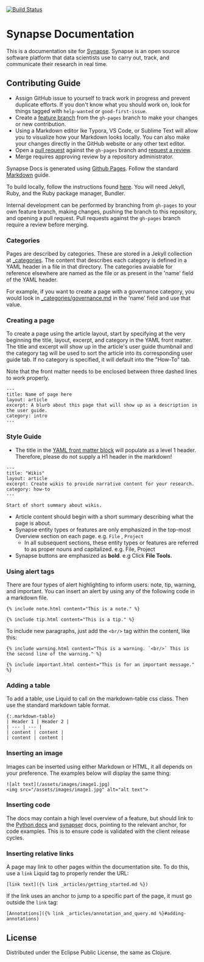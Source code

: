 [![Build Status](https://travis-ci.org/Sage-Bionetworks/synapseDocs.svg?branch=master)](https://travis-ci.org/Sage-Bionetworks/synapseDocs)

# Synapse Documentation

This is a documentation site for [Synapse](https://www.synapse.org). Synapse is an open source software platform that data
scientists use to carry out, track, and communicate their research in real time.

## Contributing Guide

- Assign GitHub issue to yourself to track work in progress and prevent duplicate efforts. If you don't know what you should work on, look for things tagged with `help-wanted` or `good-first-issue`.
- Create a [feature branch](https://guides.github.com/introduction/flow/) from the `gh-pages` branch to make your changes or new contribution.
- Using a Markdown editor lke Typora, VS Code, or Sublime Text will allow you to visualize how your Markdown looks locally. You can also make your changes directly in the GitHub website or any other text editor.
- Open a [pull request](https://help.github.com/en/articles/about-pull-requests) against the `gh-pages` branch and [request a review](https://help.github.com/en/articles/requesting-a-pull-request-review).
- Merge requires approving review by a repository administrator.

Synapse Docs is generated using [Github Pages](https://pages.github.com/). Follow the standard [Markdown](https://github.com/adam-p/markdown-here/wiki/Markdown-Cheatsheet) guide.

To build locally, follow the instructions found [here](https://help.github.com/en/articles/testing-your-github-pages-site-locally-with-jekyll). You will need Jekyll, Ruby, and the Ruby package manager, Bundler.


Internal development can be performed by branching from `gh-pages` to your own feature branch, making changes, pushing the branch to this repository, and opening a pull request. Pull requests against the `gh-pages` branch require a review before merging.
### Categories

Pages are described by categories. These are stored in a Jekyll collection at [_categories](_categories/). The content that describes each category is defined in a YAML header in a file in that directory. The categories avaiable for reference elsewhere are named as the file or as present in the 'name' field of the YAML header.

For example, if you want to create a page with a governance category, you would look in [_categories/governance.md](_categories/governance.md) in the 'name' field and use that value.

### Creating a page

To create a page using the article layout, start by specifying at the very beginning the title, layout, excerpt, and category in the YAML front matter. The title and excerpt will show up in the article's user guide thumbnail and the category tag will be used to sort the article into its corresponding user guide tab. If no category is specified, it will default into the "How-To" tab. 



Note that the front matter needs to be enclosed between three dashed lines to work properly.

```
---
title: Name of page here
layout: article
excerpt: A blurb about this page that will show up as a description in the user guide.
category: intro 
---
```

### Style Guide 

- The title in the [YAML front matter block](https://jekyllrb.com/docs/front-matter/) will populate as a level 1 header. Therefore, please do not supply a H1 header in the markdown! 
```
---
title: "Wikis"
layout: article
excerpt: Create wikis to provide narrative content for your research.
category: how-to
---

Start of short summary about wikis.
```
- Article content should begin with a short summary describing what the page is about.
- Synapse entity types or features are only emphasized in the top-most Overview section on each page. e.g. `File` , `Project` 
  - In all subsequent sections, these entity types or features are referred to as proper nouns and capitalized. e.g. File, Project
- Synapse buttons are emphasized as **bold**. e.g Click **File Tools**.

### Using alert tags

There are four types of alert highlighting to inform users: note, tip, warning, and important. You can insert an alert by using any of the following code in a markdown file.
```
{% include note.html content="This is a note." %}

{% include tip.html content="This is a tip." %}
```
To include new paragraphs, just add the `<br/>` tag within the content, like this:
```
{% include warning.html content="This is a warning. `<br/>` This is the second line of the warning." %}

{% include important.html content="This is for an important message." %}
```

### Adding a table
To add a table, use Liquid to call on the markdown-table css class. Then use the standard markdown table format.
```
{:.markdown-table}
| Header 1 | Header 2 |
| --- | --- |
| content | content |
| content | content |
```

### Inserting an image
Images can be inserted using either Markdown or HTML, it all depends on your preference. The examples below will display the same thing:
```
![alt text](/assets/images/image1.jpg)
<img src="/assets/images/image1.jpg" alt="alt text">
```

### Inserting code 
The docs may contain a high level overview of a feature, but should link to the [Python docs](https://python-docs.synapse.org/build/html/index.html) and [synapser](https://r-docs.synapse.org/articles/synapser.html) docs, pointing to the relevant anchor, for code examples. This is to ensure code is validated with the client release cycles. 


### Inserting relative links
A page may link to other pages within the documentation site. To do this, use a `link` Liquid tag to properly render the URL:

```
[link text]({% link _articles/getting_started.md %})
```

If the link uses an anchor to jump to a specific part of the page, it must go outside the `link` tag:

```
[Annotations]({% link _articles/annotation_and_query.md %}#adding-annotations)
```

## License

Distributed under the Eclipse Public License, the same as Clojure.

